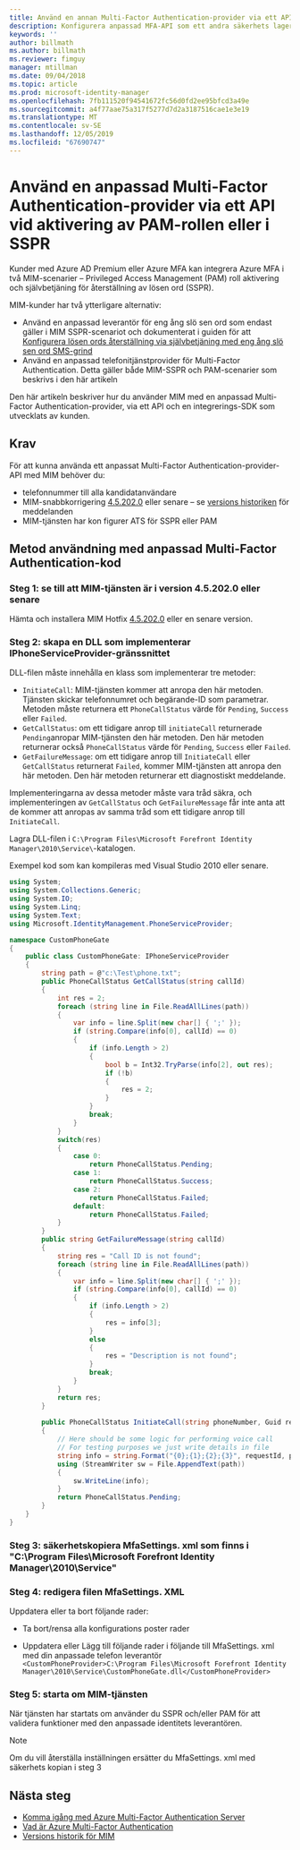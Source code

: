 ```yaml
---
title: Använd en annan Multi-Factor Authentication-provider via ett API för att aktivera PAM eller i SSPR-scenario | Microsoft Docs
description: Konfigurera anpassad MFA-API som ett andra säkerhets lager när användarna aktiverar roller i Privileged Access Management och använder lösen ords återställning via självbetjäning.
keywords: ''
author: billmath
ms.author: billmath
ms.reviewer: fimguy
manager: mtillman
ms.date: 09/04/2018
ms.topic: article
ms.prod: microsoft-identity-manager
ms.openlocfilehash: 7fb111520f94541672fc56d0fd2ee95bfcd3a49e
ms.sourcegitcommit: a4f77aae75a317f5277d7d2a3187516cae1e3e19
ms.translationtype: MT
ms.contentlocale: sv-SE
ms.lasthandoff: 12/05/2019
ms.locfileid: "67690747"
---
```

# <a name="use-a-custom-multi-factor-authentication-provider-via-an-api-during-pam-role-activation-or-in-sspr"></a>Använd en anpassad Multi-Factor Authentication-provider via ett API vid aktivering av PAM-rollen eller i SSPR

Kunder med Azure AD Premium eller Azure MFA kan integrera Azure MFA i två MIM-scenarier – Privileged Access Management (PAM) roll aktivering och självbetjäning för återställning av lösen ord (SSPR).

MIM-kunder har två ytterligare alternativ:

 - Använd en anpassad leverantör för eng ång slö sen ord som endast gäller i MIM SSPR-scenariot och dokumenterat i guiden för att [Konfigurera lösen ords återställning via självbetjäning med eng ång slö sen ord SMS-grind](https://docs.microsoft.com/en-us/previous-versions/mim/hh824692(v=ws.10))
 - Använd en anpassad telefonitjänstprovider för Multi-Factor Authentication. Detta gäller både MIM-SSPR och PAM-scenarier som beskrivs i den här artikeln

Den här artikeln beskriver hur du använder MIM med en anpassad Multi-Factor Authentication-provider, via ett API och en integrerings-SDK som utvecklats av kunden.  

## <a name="prerequisites"></a>Krav

För att kunna använda ett anpassat Multi-Factor Authentication-provider-API med MIM behöver du:

- telefonnummer till alla kandidatanvändare
- MIM-snabbkorrigering [4.5.202.0](https://www.microsoft.com/download/details.aspx?id=57278) eller senare – se [versions historiken](reference/version-history.md) för meddelanden
- MIM-tjänsten har kon figurer ATS för SSPR eller PAM

## <a name="approach-using-custom-multi-factor-authentication-code"></a>Metod användning med anpassad Multi-Factor Authentication-kod

### <a name="step-1-ensure-mim-service-is-at-version-452020-or-later"></a>Steg 1: se till att MIM-tjänsten är i version 4.5.202.0 eller senare

Hämta och installera MIM Hotfix [4.5.202.0](https://www.microsoft.com/download/details.aspx?id=57278) eller en senare version.

### <a name="step-2-create-a-dll-which-implements-the-iphoneserviceprovider-interface"></a>Steg 2: skapa en DLL som implementerar IPhoneServiceProvider-gränssnittet

DLL-filen måste innehålla en klass som implementerar tre metoder:

- `InitiateCall`: MIM-tjänsten kommer att anropa den här metoden. Tjänsten skickar telefonnumret och begärande-ID som parametrar.  Metoden måste returnera ett `PhoneCallStatus` värde för `Pending`, `Success` eller `Failed`.
- `GetCallStatus`: om ett tidigare anrop till `initiateCall` returnerade `Pending`anropar MIM-tjänsten den här metoden. Den här metoden returnerar också `PhoneCallStatus` värde för `Pending`, `Success` eller `Failed`.
- `GetFailureMessage`: om ett tidigare anrop till `InitiateCall` eller `GetCallStatus` returnerat `Failed`, kommer MIM-tjänsten att anropa den här metoden. Den här metoden returnerar ett diagnostiskt meddelande.

Implementeringarna av dessa metoder måste vara tråd säkra, och implementeringen av `GetCallStatus` och `GetFailureMessage` får inte anta att de kommer att anropas av samma tråd som ett tidigare anrop till `InitiateCall`.

Lagra DLL-filen i `C:\Program Files\Microsoft Forefront Identity Manager\2010\Service\`-katalogen.

Exempel kod som kan kompileras med Visual Studio 2010 eller senare.

```csharp
using System;
using System.Collections.Generic;
using System.IO;
using System.Linq;
using System.Text;
using Microsoft.IdentityManagement.PhoneServiceProvider;

namespace CustomPhoneGate
{
    public class CustomPhoneGate: IPhoneServiceProvider
    {
        string path = @"c:\Test\phone.txt";
        public PhoneCallStatus GetCallStatus(string callId)
        {
            int res = 2;
            foreach (string line in File.ReadAllLines(path))
            {
                var info = line.Split(new char[] { ';' });
                if (string.Compare(info[0], callId) == 0)
                {
                    if (info.Length > 2)
                    {
                        bool b = Int32.TryParse(info[2], out res);
                        if (!b)
                        {
                            res = 2;
                        }
                    }
                    break;
                }
            }
            switch(res)
            {
                case 0:
                    return PhoneCallStatus.Pending;
                case 1:
                    return PhoneCallStatus.Success;
                case 2:
                    return PhoneCallStatus.Failed;
                default:
                    return PhoneCallStatus.Failed;
            }       
        }
        public string GetFailureMessage(string callId)
        {
            string res = "Call ID is not found";
            foreach (string line in File.ReadAllLines(path))
            {
                var info = line.Split(new char[] { ';' });
                if (string.Compare(info[0], callId) == 0)
                {
                    if (info.Length > 2)
                    {
                        res = info[3];
                    }
                    else
                    {
                        res = "Description is not found";
                    }
                    break;
                }
            }
            return res;            
        }
        
        public PhoneCallStatus InitiateCall(string phoneNumber, Guid requestId, Dictionary<string,object> deliveryAttributes)
        {
            // Here should be some logic for performing voice call
            // For testing purposes we just write details in file             
            string info = string.Format("{0};{1};{2};{3}", requestId, phoneNumber, 0, string.Empty);
            using (StreamWriter sw = File.AppendText(path))
            {
                sw.WriteLine(info);                
            }
            return PhoneCallStatus.Pending;    
        }
    }
}
```
### <a name="step-3-backup-the-mfasettingsxml-located-in-the-cprogram-filesmicrosoft-forefront-identity-manager2010service"></a>Steg 3: säkerhetskopiera MfaSettings. xml som finns i "C:\Program Files\Microsoft Forefront Identity Manager\2010\Service"

### <a name="step-4-edit-the-mfasettingsxml-file"></a>Steg 4: redigera filen MfaSettings. XML

Uppdatera eller ta bort följande rader:

- Ta bort/rensa alla konfigurations poster rader 

- Uppdatera eller Lägg till följande rader i följande till MfaSettings. xml med din anpassade telefon leverantör <br>
`<CustomPhoneProvider>C:\Program Files\Microsoft Forefront Identity Manager\2010\Service\CustomPhoneGate.dll</CustomPhoneProvider>`

### <a name="step-5-restart-mim-service"></a>Steg 5: starta om MIM-tjänsten

När tjänsten har startats om använder du SSPR och/eller PAM för att validera funktioner med den anpassade identitets leverantören.

> [!NOTE] 
> Om du vill återställa inställningen ersätter du MfaSettings. xml med säkerhets kopian i steg 3


## <a name="next-steps"></a>Nästa steg

- [Komma igång med Azure Multi-Factor Authentication Server](https://docs.microsoft.com/en-us/azure/active-directory/authentication/howto-mfaserver-deploy)
- [Vad är Azure Multi-Factor Authentication](https://docs.microsoft.com/azure/multi-factor-authentication/multi-factor-authentication)
- [Versions historik för MIM](./reference/version-history.md)
